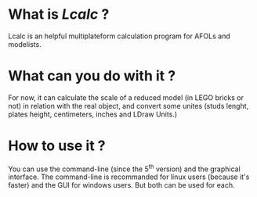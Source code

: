 # What is _Lcalc_ ? #

Lcalc is an helpful multiplateform calculation program for AFOLs and modelists.


# What can you do with it ? #

For now, it can calculate the scale of a reduced model (in LEGO bricks or not) in relation with the real object, and convert some unites (studs lenght, plates height, centimeters, inches and LDraw Units.)


# How to use it ? #

You can use the command-line (since the 5<sup>th</sup> version) and the graphical interface. The command-line is recommanded for linux users (because it's faster) and the GUI for windows users. But both can be used for each.